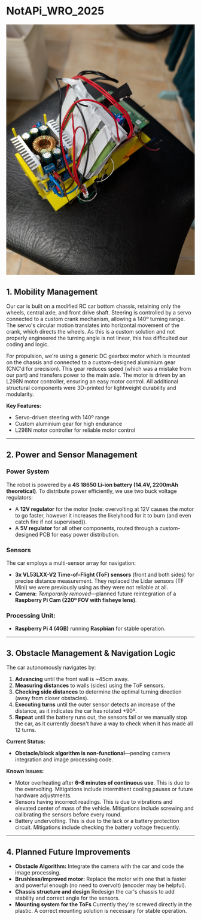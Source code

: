 # NotAPi_WRO_2025
![image1](resources/image1.jpg)

## 1. Mobility Management
Our car is built on a modified RC car bottom chassis, retaining only the wheels, central axle, and front drive shaft. Steering is controlled by a servo connected to a custom crank mechanism, allowing a 140º turning range. The servo's circular motion translates into horizontal movement of the crank, which directs the wheels. As this is a custom solution and not properly engineered the turning angle is not linear, this has difficulted our coding and logic.

For propulsion, we're using a generic DC gearbox motor which is mounted on the chassis and connected to a custom-designed aluminium gear (CNC'd for precision). This gear reduces speed (which was a mistake from our part) and transfers power to the main axle. The motor is driven by an L298N motor controller, ensuring an easy motor control. All additional structural components were 3D-printed for lightweight durability and modularity.

**Key Features:**
- Servo-driven steering with 140º range
- Custom aluminium gear for high endurance
- L298N motor controller for reliable motor control

---

## 2. Power and Sensor Management
### Power System
The robot is powered by a **4S 18650 Li-ion battery (14.4V, 2200mAh theoretical)**. To distribute power efficiently, we use two buck voltage regulators:
- A **12V regulator** for the motor (note: overvolting at 12V causes the motor to go faster, however it increases the likelyhood for it to burn (and even catch fire if not supervised)).
- A **5V regulator** for all other components, routed through a custom-designed PCB for easy power distribution.

### Sensors
The car employs a multi-sensor array for navigation:
- **3x VL53LXX-V2 Time-of-Flight (ToF) sensors** (front and both sides) for precise distance measurement. They replaced the Lidar sensors (TF Mini) we were previously using as they were not reliable at all.
- **Camera:** *Temporarily removed*—planned future reintegration of a **Raspberry Pi Cam (220º FOV with fisheye lens)**.

### Processing Unit:
- **Raspberry Pi 4 (4GB)** running **Raspbian** for stable operation.  

---

## 3. Obstacle Management & Navigation Logic
The car autonomously navigates by:
1. **Advancing** until the front wall is ~45cm away.
2. **Measuring distances** to walls (sides) using the ToF sensors.
3. **Checking side distances** to determine the optimal turning direction (away from closer obstacles).
4. **Executing turns** until the outer sensor detects an increase of the distance, as it indicates the car has rotated +90º.
5. **Repeat** until the battery runs out, the sensors fail or we manually stop the car, as it currently doesn't have a way to check when it has made all 12 turns.

**Current Status:**  
- **Obstacle/block algorithm is non-functional**—pending camera integration and image processing code.    

**Known Issues:**  
- Motor overheating after **6–8 minutes of continuous use**. This is due to the overvolting. Mitigations include intermittent cooling pauses or future hardware adjustments.  
- Sensors having incorrect readings. This is due to vibrations and elevated center of mass of the vehicle. Mitigations include screwing and calibrating the sensors before every round.
- Battery undervolting. This is due to the lack or a battery protection circuit. Mitigations include checking the battery voltage frequently.
  
---

## 4. Planned Future Improvements  
- **Obstacle Algorithm:** Integrate the camera with the car and code the image processing.  
- **Brushless/improved motor:** Replace the motor with one that is faster and powerful enough (no need to overvolt) (encoder may be helpful).
- **Chassis structure and design** Redesign the car's chassis to add stability and correct angle for the sensors.
- **Mounting system for the ToFs** Currently they're screwed directly in the plastic. A correct mounting solution is necessary for stable operation.

